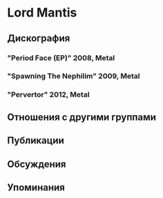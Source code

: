 # Lord Mantis



## Дискография

### "Period Face (EP)" 2008, Metal



### "Spawning The Nephilim" 2009, Metal



### "Pervertor" 2012, Metal




## Отношения с другими группами


## Публикации


## Обсуждения


## Упоминания

